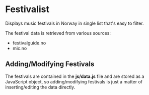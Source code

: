 # Festivalist

Displays music festivals in Norway in single list that's easy to filter.

The festival data is retrieved from various sources:

* festivalguide.no
* mic.no

## Adding/Modifying Festivals

The festivals are contained in the **js/data.js** file and are stored as a JavaScript object, so adding/modifying festivals is just a matter of inserting/editing the data directly.
